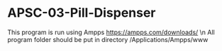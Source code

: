 # APSC-03-Pill-Dispenser
This program is run using Ampps
https://ampps.com/downloads/
\n All program folder should be put in directory /Applications/Ampps/www
